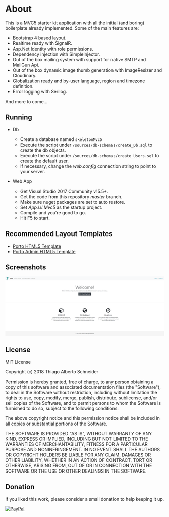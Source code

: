# About
This is a MVC5 starter kit application with all the initial (and boring) boilerplate already implemented. Some of the main features are:

- Bootstrap 4 based layout.
- Realtime ready with SignalR.
- Asp.Net Identity with role permissions.
- Dependency injection with SimpleInjector.
- Out of the box mailing system with support for native SMTP and MailGun Api.
- Out of the box dynamic image thumb generation with ImageResizer and Cloudinary.
- Globalization ready and by-user language, region and timezone definition.
- Error logging with Serilog.

And more to come...

## Running

- Db
  - Create a database named `skeletonMvc5`
  - Execute the script under `/sources/db-schemas/create_Db.sql` to create the db objects.
  - Execute the script under `/sources/db-schemas/create_Users.sql` to create the default user.
  - If necessary, change the _web.config_ connection string to point to your server.

- Web App
  - Get Visual Studio 2017 Community v15.5+.
  - Get the code from this repository _master_ branch.
  - Make sure nuget packages are set to auto restore.
  - Set _App.UI.Mvc5_ as the startup project.
  - Compile and you're good to go.
  - Hit F5 to start.

## Recommended Layout Templates

- [Porto HTML5 Template](http://themeforest.net/item/porto-responsive-html5-template/4106987?ref=Sartor)
- [Porto Admin HTML5 Template](https://themeforest.net/item/porto-admin-responsive-html5-template/8539472?ref=Sartor)

## Screenshots

![Overview](/media/ss1.png?raw=true "Overview")

## License

MIT License

Copyright (c) 2018 Thiago Alberto Schneider

Permission is hereby granted, free of charge, to any person obtaining a copy
of this software and associated documentation files (the "Software"), to deal
in the Software without restriction, including without limitation the rights
to use, copy, modify, merge, publish, distribute, sublicense, and/or sell
copies of the Software, and to permit persons to whom the Software is
furnished to do so, subject to the following conditions:

The above copyright notice and this permission notice shall be included in all
copies or substantial portions of the Software.

THE SOFTWARE IS PROVIDED "AS IS", WITHOUT WARRANTY OF ANY KIND, EXPRESS OR
IMPLIED, INCLUDING BUT NOT LIMITED TO THE WARRANTIES OF MERCHANTABILITY,
FITNESS FOR A PARTICULAR PURPOSE AND NONINFRINGEMENT. IN NO EVENT SHALL THE
AUTHORS OR COPYRIGHT HOLDERS BE LIABLE FOR ANY CLAIM, DAMAGES OR OTHER
LIABILITY, WHETHER IN AN ACTION OF CONTRACT, TORT OR OTHERWISE, ARISING FROM,
OUT OF OR IN CONNECTION WITH THE SOFTWARE OR THE USE OR OTHER DEALINGS IN THE
SOFTWARE.

## Donation

If you liked this work, please consider a small donation to help keeping it up.  

[![PayPal](https://www.paypalobjects.com/en_US/i/btn/btn_donateCC_LG.gif)](https://www.paypal.com/cgi-bin/webscr?cmd=_s-xclick&hosted_button_id=V5RS2ZLZKG37E)

